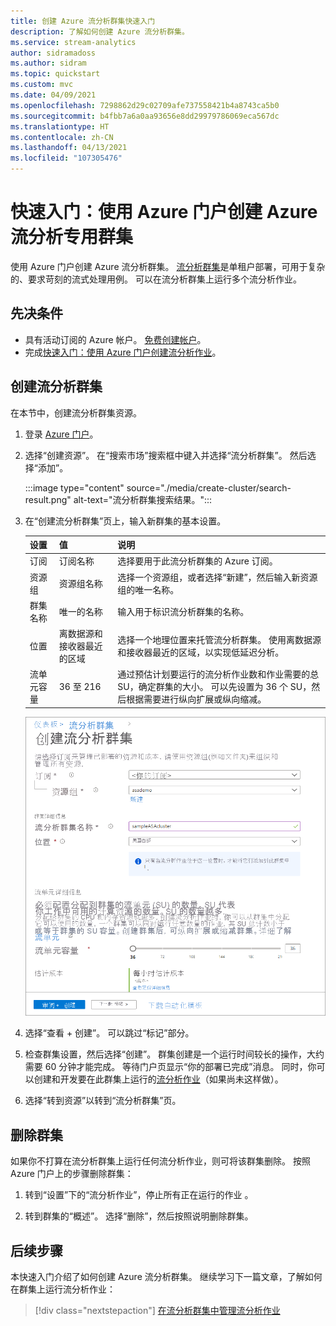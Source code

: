 ```yaml
---
title: 创建 Azure 流分析群集快速入门
description: 了解如何创建 Azure 流分析群集。
ms.service: stream-analytics
author: sidramadoss
ms.author: sidram
ms.topic: quickstart
ms.custom: mvc
ms.date: 04/09/2021
ms.openlocfilehash: 7298862d29c02709afe737558421b4a8743ca5b0
ms.sourcegitcommit: b4fbb7a6a0aa93656e8dd29979786069eca567dc
ms.translationtype: HT
ms.contentlocale: zh-CN
ms.lasthandoff: 04/13/2021
ms.locfileid: "107305476"
---
```

# <a name="quickstart-create-a-dedicated-azure-stream-analytics-cluster-using-azure-portal"></a>快速入门：使用 Azure 门户创建 Azure 流分析专用群集

使用 Azure 门户创建 Azure 流分析群集。 [流分析群集](cluster-overview.md)是单租户部署，可用于复杂的、要求苛刻的流式处理用例。 可以在流分析群集上运行多个流分析作业。

## <a name="prerequisites"></a>先决条件

* 具有活动订阅的 Azure 帐户。 [免费创建帐户](https://azure.microsoft.com/free/?WT.mc_id=A261C142F)。
* 完成[快速入门：使用 Azure 门户创建流分析作业](stream-analytics-quick-create-portal.md)。

## <a name="create-a-stream-analytics-cluster"></a>创建流分析群集

在本节中，创建流分析群集资源。

1. 登录 [Azure 门户](https://portal.azure.com)。

1. 选择“创建资源”。  在“搜索市场”搜索框中键入并选择“流分析群集”。 然后选择“添加”。

   :::image type="content" source="./media/create-cluster/search-result.png" alt-text="流分析群集搜索结果。":::

1. 在“创建流分析群集”页上，输入新群集的基本设置。

   |设置|值|说明 |
   |---|---|---|
   |订阅|订阅名称|选择要用于此流分析群集的 Azure 订阅。 |
   |资源组|资源组名称|选择一个资源组，或者选择“新建”，然后输入新资源组的唯一名称。 |
   |群集名称|唯一的名称|输入用于标识流分析群集的名称。|
   |位置|离数据源和接收器最近的区域|选择一个地理位置来托管流分析群集。 使用离数据源和接收器最近的区域，以实现低延迟分析。|
   |流单元容量|36 至 216 |通过预估计划要运行的流分析作业数和作业需要的总 SU，确定群集的大小。 可以先设置为 36 个 SU，然后根据需要进行纵向扩展或纵向缩减。|

   ![创建群集](./media/create-cluster/create-cluster.png)

1. 选择“查看 + 创建”。 可以跳过“标记”部分。

1. 检查群集设置，然后选择“创建”。 群集创建是一个运行时间较长的操作，大约需要 60 分钟才能完成。 等待门户页显示“你的部署已完成”消息。 同时，你可以创建和开发要在此群集上运行的[流分析作业](stream-analytics-quick-create-portal.md#create-a-stream-analytics-job)（如果尚未这样做）。

1. 选择“转到资源”以转到“流分析群集”页。

## <a name="delete-your-cluster"></a>删除群集

如果你不打算在流分析群集上运行任何流分析作业，则可将该群集删除。 按照 Azure 门户上的步骤删除群集：

1. 转到“设置”下的“流分析作业”，停止所有正在运行的作业 。

1. 转到群集的“概述”。 选择“删除”，然后按照说明删除群集。

## <a name="next-steps"></a>后续步骤

本快速入门介绍了如何创建 Azure 流分析群集。 继续学习下一篇文章，了解如何在群集上运行流分析作业：

> [!div class="nextstepaction"]
> [在流分析群集中管理流分析作业](manage-jobs-cluster.md)
